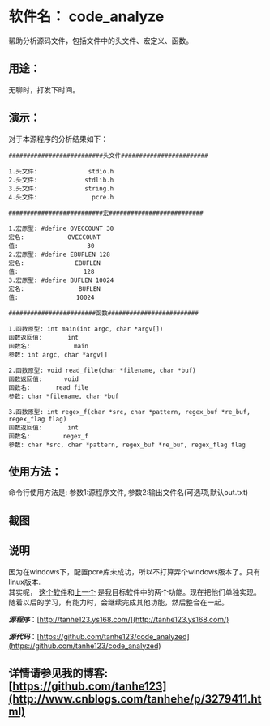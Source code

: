 # 软件名： code_analyze
帮助分析源码文件，包括文件中的头文件、宏定义、函数。	
## 用途：
无聊时，打发下时间。
## 演示：
对于本源程序的分析结果如下：

	##########################头文件########################
	
	1.头文件:              stdio.h
	2.头文件:             stdlib.h
	3.头文件:             string.h
	4.头文件:               pcre.h
	
	##########################宏##########################
	
	1.宏原型: #define OVECCOUNT 30
	宏名:            OVECCOUNT
	值:                   30
	2.宏原型: #define EBUFLEN 128
	宏名:              EBUFLEN
	值:                  128
	3.宏原型: #define BUFLEN 10024
	宏名:               BUFLEN
	值:                10024
	
	########################函数#########################
	
	1.函数原型: int main(int argc, char *argv[])
	函数返回值:       int 
	函数名:            main
	参数: int argc, char *argv[]
	
	2.函数原型: void read_file(char *filename, char *buf)
	函数返回值:      void 
	函数名:       read_file
	参数: char *filename, char *buf
	
	3.函数原型: int regex_f(char *src, char *pattern, regex_buf *re_buf, regex_flag flag)
	函数返回值:       int 
	函数名:         regex_f
	参数: char *src, char *pattern, regex_buf *re_buf, regex_flag flag
	

## 使用方法：
命令行使用方法是: 参数1:源程序文件,  参数2:输出文件名(可选项,默认out.txt)
## 截图


## 说明
因为在windows下，配置pcre库未成功，所以不打算弄个windows版本了。只有linux版本.  
其实呢， [这个软件](http://www.cnblogs.com/tanhehe/p/3284531.html)和[上一个](http://www.cnblogs.com/tanhehe/p/3279415.html) 是我目标软件中的两个功能。现在把他们单独实现。随着以后的学习，有能力时，会继续完成其他功能，然后整合在一起。  

***源程序***：[http://tanhe123.ys168.com/](http://tanhe123.ys168.com/)  

***源代码***：[https://github.com/tanhe123/code_analyzed](https://github.com/tanhe123/code_analyzed)  

## 详情请参见我的博客: [https://github.com/tanhe123](http://www.cnblogs.com/tanhehe/p/3279411.html)
